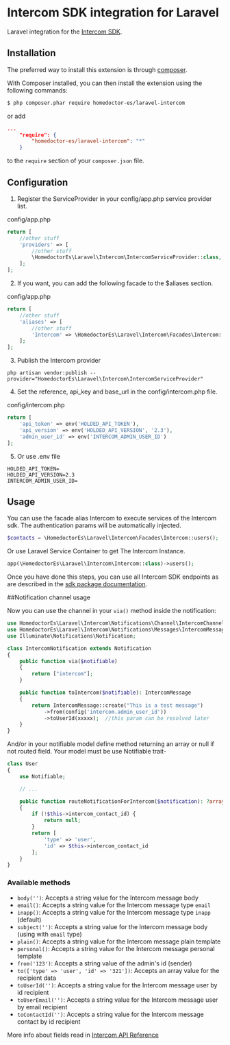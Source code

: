 Intercom SDK integration for Laravel
===================================
Laravel integration for the [Intercom SDK](https://github.com/intercom/intercom-php).

## Installation

The preferred way to install this extension is through [composer](http://getcomposer.org/download/).

With Composer installed, you can then install the extension using the following commands:

```bash
$ php composer.phar require homedoctor-es/laravel-intercom
```

or add

```json
...
    "require": {
        "homedoctor-es/laravel-intercom": "*"
    }
```

to the ```require``` section of your `composer.json` file.

## Configuration

1. Register the ServiceProvider in your config/app.php service provider list.

config/app.php
```php
return [
    //other stuff
    'providers' => [
        //other stuff
        \HomedoctorEs\Laravel\Intercom\IntercomServiceProvider::class,
    ];
];
```

2. If you want, you can add the following facade to the $aliases section.

config/app.php
```php
return [
    //other stuff
    'aliases' => [
        //other stuff
        'Intercom' => \HomedoctorEs\Laravel\Intercom\Facades\Intercom::class,
    ];
];
```

3. Publish the Intercom provider
```
php artisan vendor:publish --provider="HomedoctorEs\Laravel\Intercom\IntercomServiceProvider"
```

4. Set the reference, api_key and base_url in the config/intercom.php file.

config/intercom.php

```php
return [
    'api_token' => env('HOLDED_API_TOKEN'),
    'api_version' => env('HOLDED_API_VERSION', '2.3'),
    'admin_user_id' => env('INTERCOM_ADMIN_USER_ID')
];
```

5. Or use .env file
```
HOLDED_API_TOKEN=
HOLDED_API_VERSION=2.3
INTERCOM_ADMIN_USER_ID=
```

## Usage

You can use the facade alias Intercom to execute services of the Intercom sdk. The
authentication params will be automatically injected.

```php
$contacts = \HomedoctorEs\Laravel\Intercom\Facades\Intercom::users();
```

Or use Laravel Service Container to get The Intercom Instance.

```php
app(\HomedoctorEs\Laravel\Intercom\Intercom::class)->users();
```

Once you have done this steps, you can use all Intercom SDK endpoints as are described in the [sdk package documentation](https://github.com/intercom/intercom-php).

##Notification channel usage

Now you can use the channel in your `via()` method inside the notification:

``` php
use HomedoctorEs\Laravel\Intercom\Notifications\Channel\IntercomChannel;
use HomedoctorEs\Laravel\Intercom\Notifications\Messages\IntercomMessage;
use Illuminate\Notifications\Notification;

class IntercomNotification extends Notification
{
    public function via($notifiable)
    {
        return ["intercom"];
    }

    public function toIntercom($notifiable): IntercomMessage
    {
        return IntercomMessage::create("This is a test message")
            ->from(config('intercom.admin_user_id'))
            ->toUserId(xxxxx);  //this param can be resolved later
    }
}
```

And/or in your notifiable model define method returning an array or null if not routed field. Your model must be use Notifiable trait- 

```php
class User
{
    use Notifiable;

    // ...

    public function routeNotificationForIntercom($notification): ?array
    {
        if (!$this->intercom_contact_id) {
            return null;
        }
        return [
            'type' => 'user',
            'id' => $this->intercom_contact_id
        ];
    }
}
```

### Available methods

- `body('')`: Accepts a string value for the Intercom message body
- `email()`: Accepts a string value for the Intercom message type `email`
- `inapp()`: Accepts a string value for the Intercom message type `inapp` (default)
- `subject('')`: Accepts a string value for the Intercom message body (using with `email` type)
- `plain()`:  Accepts a string value for the Intercom message plain template
- `personal()`: Accepts a string value for the Intercom message personal template
- `from('123')`: Accepts a string value of the admin's id (sender)
- `to(['type' => 'user', 'id' => '321'])`: Accepts an array value for the recipient data
- `toUserId('')`: Accepts a string value for the Intercom message user by id recipient
- `toUserEmail('')`: Accepts a string value for the Intercom message user by email recipient
- `toContactId('')`: Accepts a string value for the Intercom message contact by id recipient

More info about fields read in [Intercom API Reference](https://developers.intercom.com/intercom-api-reference/reference#admin-initiated-conversation)